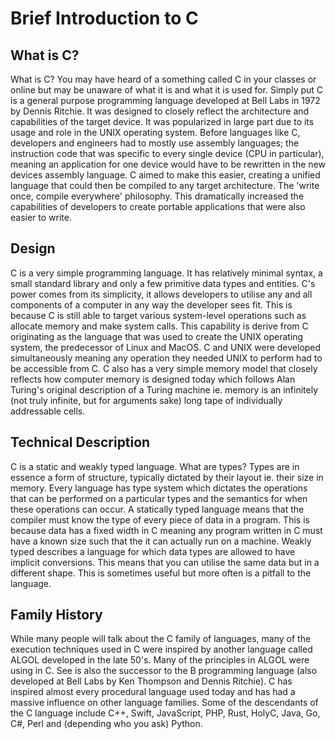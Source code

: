 # Brief Introduction to C

## What is C?

What is C? You may have heard of a something called C in your classes or online but may be unaware of what it is and what it is used for. Simply put C is a general purpose programming language developed at Bell Labs in 1972 by Dennis Ritchie. It was designed to closely reflect the architecture and capabilities of the target device. It was popularized in large part due to its usage and role in the UNIX operating system. Before languages like C, developers and engineers had to mostly use assembly languages; the instruction code that was specific to every single device (CPU in particular), meaning an application for one device would have to be rewritten in the new devices assembly language. C aimed to make this easier, creating a unified language that could then be compiled to any target architecture. The 'write once, compile everywhere' philosophy. This dramatically increased the capabilities of developers to create portable applications that were also easier to write.

## Design

C is a very simple programming language. It has relatively minimal syntax, a small standard library and only a few primitive data types and entities. C's power comes from its simplicity, it allows developers to utilise any and all components of a computer in any way the developer sees fit. This is because C is still able to target various system-level operations such as allocate memory and make system calls. This capability is derive from C originating as the language that was used to create the UNIX operating system, the predecessor of Linux and MacOS. C and UNIX were  developed simultaneously meaning any operation they needed UNIX to perform had to be accessible from C. C also has a very simple memory model that closely reflects how computer memory is designed today which follows Alan Turing's original description of a Turing machine ie. memory is an infinitely (not truly infinite, but for arguments sake) long tape of individually addressable cells.

## Technical Description

C is a static and weakly typed language. What are types? Types are in essence a form of structure, typically dictated by their layout ie. their size in memory. Every language has type system which dictates the operations that can be performed on a particular types and the semantics for when these operations can occur. A statically typed language means that the compiler must know the type of every piece of data in a program. This is because data has a fixed width in C meaning any program written in C must have a known size such that the it can actually run on a machine. Weakly typed describes a language for which data types are allowed to have implicit conversions. This means that you can utilise the same data but in a different shape. This is sometimes useful but more often is a pitfall to the language.

## Family History

While many people will talk about the C family of languages, many of the execution techniques used in C were inspired by another language called ALGOL developed in the late 50's. Many of the principles in ALGOL were using in C. See is also the successor to the B programming language (also developed at Bell Labs by Ken Thompson and Dennis Ritchie). C has inspired almost every procedural language used today and has had a massive influence on other language families. Some of the descendants of the C language include C++, Swift, JavaScript, PHP, Rust, HolyC, Java, Go, C#, Perl and (depending who you ask) Python.

